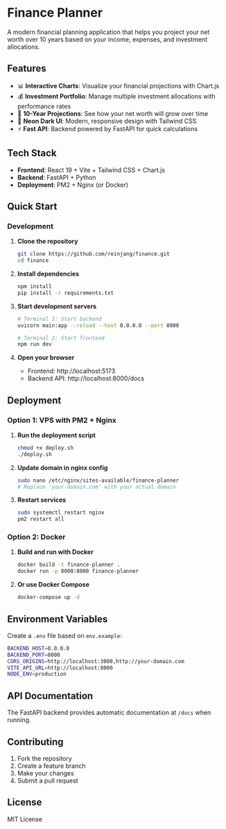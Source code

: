 # Finance Planner

A modern financial planning application that helps you project your net worth over 10 years based on your income, expenses, and investment allocations.

## Features

- 📊 **Interactive Charts**: Visualize your financial projections with Chart.js
- 💰 **Investment Portfolio**: Manage multiple investment allocations with performance rates
- 🎯 **10-Year Projections**: See how your net worth will grow over time
- 🌙 **Neon Dark UI**: Modern, responsive design with Tailwind CSS
- ⚡ **Fast API**: Backend powered by FastAPI for quick calculations

## Tech Stack

- **Frontend**: React 19 + Vite + Tailwind CSS + Chart.js
- **Backend**: FastAPI + Python
- **Deployment**: PM2 + Nginx (or Docker)

## Quick Start

### Development

1. **Clone the repository**
   ```bash
   git clone https://github.com/reinjang/finance.git
   cd finance
   ```

2. **Install dependencies**
   ```bash
   npm install
   pip install -r requirements.txt
   ```

3. **Start development servers**
   ```bash
   # Terminal 1: Start backend
   uvicorn main:app --reload --host 0.0.0.0 --port 8000
   
   # Terminal 2: Start frontend
   npm run dev
   ```

4. **Open your browser**
   - Frontend: http://localhost:5173
   - Backend API: http://localhost:8000/docs

## Deployment

### Option 1: VPS with PM2 + Nginx

1. **Run the deployment script**
   ```bash
   chmod +x deploy.sh
   ./deploy.sh
   ```

2. **Update domain in nginx config**
   ```bash
   sudo nano /etc/nginx/sites-available/finance-planner
   # Replace 'your-domain.com' with your actual domain
   ```

3. **Restart services**
   ```bash
   sudo systemctl restart nginx
   pm2 restart all
   ```

### Option 2: Docker

1. **Build and run with Docker**
   ```bash
   docker build -t finance-planner .
   docker run -p 8000:8000 finance-planner
   ```

2. **Or use Docker Compose**
   ```bash
   docker-compose up -d
   ```

## Environment Variables

Create a `.env` file based on `env.example`:

```bash
BACKEND_HOST=0.0.0.0
BACKEND_PORT=8000
CORS_ORIGINS=http://localhost:3000,http://your-domain.com
VITE_API_URL=http://localhost:8000
NODE_ENV=production
```

## API Documentation

The FastAPI backend provides automatic documentation at `/docs` when running.

## Contributing

1. Fork the repository
2. Create a feature branch
3. Make your changes
4. Submit a pull request

## License

MIT License
